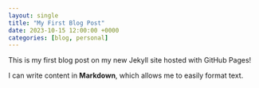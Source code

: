 ```yaml
---
layout: single
title: "My First Blog Post"
date: 2023-10-15 12:00:00 +0000
categories: [blog, personal]
---
```


This is my first blog post on my new Jekyll site hosted with GitHub Pages!

I can write content in **Markdown**, which allows me to easily format text.
